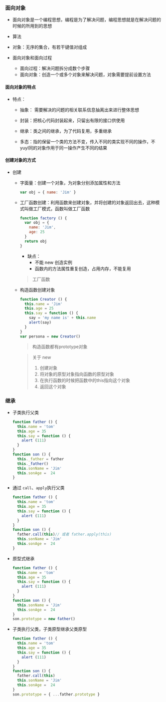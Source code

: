 
### 面向对象

  - 面向对象是一个编程思想，编程是为了解决问题，编程思想就是在解决问题的时候的所用到的思想

  - 算法

  - 对象：无序的集合，有若干键值对组成

  - 面向对象和面向过程
    - 面向过程：解决问题拆分成数个步骤
    - 面向对象：创造一个或多个对象来解决问题，对象需要提前设置方法

#### 面向对象的特点
- 特点：
  - 抽象：
    需要解决的问题的相关联系信息抽离出来进行整体思想

  - 封装：把核心代码封装起来，只留出有限的接口供使用
  - 继承：类之间的继承，为了代码复用，多重继承
  - 多态：指的保留一个类的方法不变，传入不同的类实现不同的操作，不 
   yuyl同的对象作用于同一操作产生不同的结果

#### 创建对象的方式
- 创建
  - 字面量：创建一个对象，为对象分别添加属性和方法
    ```JavaScript
    var obj = { name: 'Jim' }
    ```
  - 工厂函数创建：利用函数来创建对象，并将创建的对象返回出去，这种模式叫做工厂模式，函数叫做工厂函数
    ```JavaScript
    function factory () {
      var obj = {
        name: 'Jim',
        age: 25
      }
      return obj
    }
    ```
    - 缺点：
      - 不能 new 创造实例
      - 函数内的方法属性重复创造，占用内存，不能复用
    > 工厂函数
  - 构造函数创建对象
    ```JavaScript
    function Creator () {
      this.name = 'Jim'
      this.age = 25
      this.say = function () {
        say = 'my name is' + this.name
        alert(say)
      }
    }
    var persona = new Creator()
    ```
    > 构造函数都有prototype对象

    > 关于 new 
    > 1. 创建对象
    > 2. 将对象的原型对象指向函数的原型对象
    > 3. 在执行函数的时候把函数中的this指向这个对象
    > 4. 返回这个对象



### 继承
- 子类执行父类
  ```JavaScript
  function father () {
    this.name = 'tom'
    this.age = 35
    this.say = function () {
      alert (111)
    }
  }
  function son () {
    this._father = father
    this._father()
    this.sonName = 'Jim'
    this.sonAge =  24
  }
  ```
- 通过 `call`、`apply`执行父类
  ```JavaScript
  function father () {
    this.name = 'tom'
    this.age = 35
    this.say = function () {
      alert (111)
    }
  }
  function son () {
    father.call(this)// 或者 father.apply(this)
    this.sonName = 'Jim'
    this.sonAge =  24
  }
  ```
- 原型式继承
  ```JavaScript
  function father () {
    this.name = 'tom'
    this.age = 35
    this.say = function () {
      alert (111)
    }
  }
  function son () {
    this.sonName = 'Jim'
    this.sonAge =  24
  }
  son.prototype = new father()
  ```
- 子类执行父类，子类原型继承父类原型
  ```JavaScript
  function father () {
    this.name = 'tom'
    this.age = 35
    this.say = function () {
      alert (111)
    }
  }
  function son () {
    father.call(this)
    this.sonName = 'Jim'
    this.sonAge =  24
  }
  son.prototype = { ...father.prototype }
  ```
